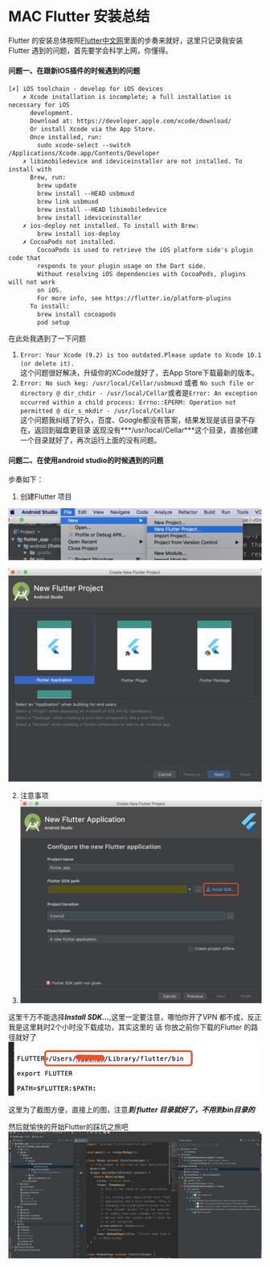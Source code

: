 # MAC Flutter 安装总结

Flutter 的安装总体按照[Flutter中文网]里面的步奏来就好，这里只记录我安装Flutter 遇到的问题，首先要学会科学上网，你懂得。


#### 问题一、在跟新IOS插件的时候遇到的问题

```
[✗] iOS toolchain - develop for iOS devices
    ✗ Xcode installation is incomplete; a full installation is necessary for iOS
      development.
      Download at: https://developer.apple.com/xcode/download/
      Or install Xcode via the App Store.
      Once installed, run:
        sudo xcode-select --switch /Applications/Xcode.app/Contents/Developer
    ✗ libimobiledevice and ideviceinstaller are not installed. To install with
      Brew, run:
        brew update
        brew install --HEAD usbmuxd
        brew link usbmuxd
        brew install --HEAD libimobiledevice
        brew install ideviceinstaller
    ✗ ios-deploy not installed. To install with Brew:
        brew install ios-deploy
    ✗ CocoaPods not installed.
        CocoaPods is used to retrieve the iOS platform side's plugin code that
        responds to your plugin usage on the Dart side.
        Without resolving iOS dependencies with CocoaPods, plugins will not work
        on iOS.
        For more info, see https://flutter.io/platform-plugins
      To install:
        brew install cocoapods
        pod setup

```

在此处我遇到了一下问题  

1. ```Error: Your Xcode (9.2) is too outdated.Please update to Xcode 10.1 (or delete it).```  
这个问题很好解决，升级你的XCode就好了，去App Store下载最新的版本。  
2. ```Error: No such keg: /usr/local/Cellar/usbmuxd``` 或者 ```No such file or directory @ dir_chdir - /usr/local/Cellar```或者是```Error: An exception occurred within a child process:
  Errno::EPERM: Operation not permitted @ dir_s_mkdir - /usr/local/Cellar```  
     这个问题我纠结了好久，百度、Google都没有答案，结果发现是该目录不存在，返回到磁盘更目录 返现没有***/usr/local/Cellar***这个目录，直接创建一个目录就好了，再次运行上面的没有问题。

#### 问题二、在使用android studio的时候遇到的问题
步奏如下：  

1. 创建Flutter 项目  


![](https://raw.githubusercontent.com/LZHS/MarkDownWords/master/images/BE1FA8E3-2A8A-4452-A030-F3BA6D08AAF1.png)

![](https://raw.githubusercontent.com/LZHS/MarkDownWords/master/images/64CA7DF4-FACD-4496-B3D5-0808EB382C78.png)
 
2. 注意事项
3. ![](https://raw.githubusercontent.com/LZHS/MarkDownWords/master/images/3A416D2E-A4AF-4B94-BF64-C36B6241EC34.png) 
 
 这里千万不能选择***Install SDK...***,这里一定要注意，哪怕你开了VPN 都不成，反正我是这里耗时2个小时没下载成功，其实这里的 话 你放之前你下载的Flutter 的路径就好了
 ![](https://raw.githubusercontent.com/LZHS/MarkDownWords/master/images/7C882A8D-FAA4-4AB4-95EF-C11582F3F256.png)
 
 这里为了截图方便，直接上的图，注意***到 flutter 目录就好了，不用到bin目录的***
 
 然后就愉快的开始Flutter的踩坑之旅吧   
 ![](https://raw.githubusercontent.com/LZHS/MarkDownWords/master/images/DF6EEF58-7A0A-4737-9D0D-CA38A0CC1A96.png)






[Flutter中文网]:https://flutterchina.club/setup-macos/